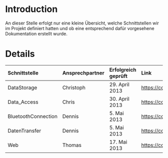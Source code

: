 # Introduction #

An dieser Stelle erfolgt nur eine kleine Übersicht, welche Schnittstellen wir im Projekt definiert hatten und ob eine entsprechend dafür vorgesehene Dokumentation erstellt wurde.


# Details #

| **Schnittstelle** | **Ansprechpartner** | **Erfolgreich geprüft** | **Link** |
|:------------------|:--------------------|:-------------------------|:---------|
| DataStorage | Christoph | 29. April 2013 | https://code.google.com/p/stapp/wiki/Schnittstellen_DataStorage |
| Data\_Access | Chris | 30. April 2013 | https://code.google.com/p/stapp/wiki/Schnittstellen_Data_Access |
| BluetoothConnection | Dennis | 5. Mai 2013 | https://code.google.com/p/stapp/wiki/Schnittstelle_BluetoothConnection |
| DatenTransfer | Dennis | 5. Mai 2013 | https://code.google.com/p/stapp/wiki/Schnittstellen_DatenTransfer |
| Web| Thomas | 17. Mai 2013 | https://code.google.com/p/stapp/wiki/Schnittstellen_Web |